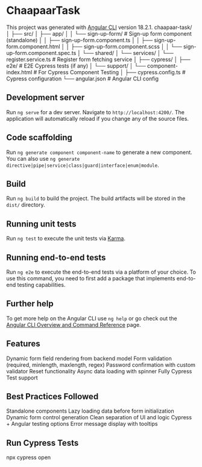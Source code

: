 # ChaapaarTask

This project was generated with [Angular CLI](https://github.com/angular/angular-cli) version 18.2.1.
chaapaar-task/
│
├── src/
│   ├── app/
│   │   └── sign-up-form/               # Sign-up form component (standalone)
│   │       ├── sign-up-form.component.ts
│   │       ├── sign-up-form.component.html
│   │       ├── sign-up-form.component.scss
│   │       └── sign-up-form.component.spec.ts
│   └── shared/
│       └── services/
│           └── register.service.ts     # Register form fetching service
│
├── cypress/
│   ├── e2e/                            # E2E Cypress tests (if any)
│   └── support/
│       └── component-index.html        # For Cypress Component Testing
│
├── cypress.config.ts                   # Cypress configuration
└── angular.json                        # Angular CLI config

## Development server

Run `ng serve` for a dev server. Navigate to `http://localhost:4200/`. The application will automatically reload if you change any of the source files.

## Code scaffolding

Run `ng generate component component-name` to generate a new component. You can also use `ng generate directive|pipe|service|class|guard|interface|enum|module`.

## Build

Run `ng build` to build the project. The build artifacts will be stored in the `dist/` directory.

## Running unit tests

Run `ng test` to execute the unit tests via [Karma](https://karma-runner.github.io).

## Running end-to-end tests

Run `ng e2e` to execute the end-to-end tests via a platform of your choice. To use this command, you need to first add a package that implements end-to-end testing capabilities.

## Further help

To get more help on the Angular CLI use `ng help` or go check out the [Angular CLI Overview and Command Reference](https://angular.dev/tools/cli) page.

## Features
 Dynamic form field rendering from backend model
 Form validation (required, minlength, maxlength, regex)
 Password confirmation with custom validator
 Reset functionality
 Async data loading with spinner
 Fully Cypress Test support

## Best Practices Followed
Standalone components
Lazy loading data before form initialization
Dynamic form control generation
Clean separation of UI and logic
Cypress + Angular testing options
Error message display with tooltips

## Run Cypress Tests
npx cypress open 
